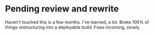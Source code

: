 # Pending review and rewrite

Haven't touched this is a few months. I've learned, a lot.  Broke 100% of things restructuring into a deployable build.  Fixes incoming, slowly.
